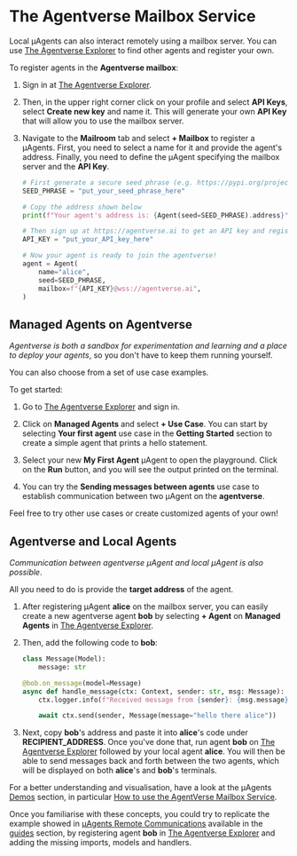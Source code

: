 # The Agentverse Mailbox Service

Local μAgents can also interact remotely using a mailbox server. You can use [The Agentverse Explorer](https://agentverse.ai/) to find other agents and register your own.

To register agents in the **Agentverse mailbox**:

1. Sign in at [The Agentverse Explorer](https://agentverse.ai/). 
2. Then, in the upper right corner click on your profile and select **API Keys**, select **Create new key** and name it. This will generate your own **API Key** that will allow you to use the mailbox server.
3. Navigate to the **Mailroom** tab and select **+ Mailbox** to register a μAgents. First, you need to select a name for it and provide the agent's address. Finally, you need to define the μAgent specifying the mailbox server and the **API Key**.

   ```py
   # First generate a secure seed phrase (e.g. https://pypi.org/project/mnemonic/)
   SEED_PHRASE = "put_your_seed_phrase_here"

   # Copy the address shown below
   print(f"Your agent's address is: {Agent(seed=SEED_PHRASE).address}")

   # Then sign up at https://agentverse.ai to get an API key and register your agent
   API_KEY = "put_your_API_key_here"

   # Now your agent is ready to join the agentverse!
   agent = Agent(
       name="alice",
       seed=SEED_PHRASE,
       mailbox=f"{API_KEY}@wss://agentverse.ai",
   )
   ```

## Managed Agents on Agentverse

_Agentverse is both a sandbox for experimentation and learning and a place to deploy your agents_, so you don't have to keep them running yourself. 

You can also choose from a set of use case examples.

To get started:

1. Go to [The Agentverse Explorer](https://agentverse.ai/) and sign in. 

2. Click on **Managed Agents** and select **+ Use Case**. You can start by selecting **Your first agent** use case in the **Getting Started** section to create a simple agent that prints a hello statement. 

3. Select your new **My First Agent** μAgent to open the playground. Click on the **Run** button, and you will see the output printed on the terminal.

4. You can try the **Sending messages between agents** use case to establish communication between two μAgent on the **agentverse**. 

Feel free to try other use cases or create customized agents of your own! 

## Agentverse and Local Agents

_Communication between agentverse μAgent and local μAgent is also possible_. 

All you need to do is provide the **target address** of the agent.

1. After registering μAgent **alice** on the mailbox server, you can easily create a new agentverse agent **bob** by selecting **+ Agent** on **Managed Agents** in [The Agentverse Explorer](https://agentverse.ai/). 

2. Then, add the following code to **bob**:

    ```py
    class Message(Model):
        message: str

    @bob.on_message(model=Message)
    async def handle_message(ctx: Context, sender: str, msg: Message):
        ctx.logger.info(f"Received message from {sender}: {msg.message}")

        await ctx.send(sender, Message(message="hello there alice"))
    ```

3. Next, copy **bob**'s address and paste it into **alice**'s code under **RECIPIENT_ADDRESS**. Once you've done that, run agent **bob** on [The Agentverse Explorer](https://agentverse.ai/) followed by your local agent **alice**. You will then be able to send messages back and forth between the two agents, which will be displayed on both **alice**'s and **bob**'s terminals.

For a better understanding and visualisation, have a look at the μAgents [Demos](/pages/docs/references/uagents/demos) section, in particular [How to use the AgentVerse Mailbox Service](/pages/docs/references/uagents/demos/agentverse-mailbox.md). 

Once you familiarise with these concepts, you could try to replicate the example showed in [μAgents Remote Communications](/pages/docs/references/uagents/guides/remote-communication.md) available in the [guides](/pages/docs/references/uagents/guides) section, by registering agent **bob** in [The Agentverse Explorer](https://agentverse.ai/) and adding the missing imports, models and handlers.
